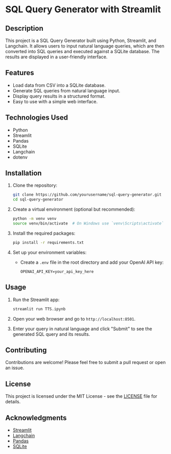 # SQL Query Generator with Streamlit

## Description
This project is a SQL Query Generator built using Python, Streamlit, and Langchain. It allows users to input natural language queries, which are then converted into SQL queries and executed against a SQLite database. The results are displayed in a user-friendly interface.

## Features
- Load data from CSV into a SQLite database.
- Generate SQL queries from natural language input.
- Display query results in a structured format.
- Easy to use with a simple web interface.

## Technologies Used
- Python
- Streamlit
- Pandas
- SQLite
- Langchain
- dotenv

## Installation

1. Clone the repository:
   ```bash
   git clone https://github.com/yourusername/sql-query-generator.git
   cd sql-query-generator
   ```

2. Create a virtual environment (optional but recommended):
   ```bash
   python -m venv venv
   source venv/bin/activate  # On Windows use `venv\Scripts\activate`
   ```

3. Install the required packages:
   ```bash
   pip install -r requirements.txt
   ```

4. Set up your environment variables:
   - Create a `.env` file in the root directory and add your OpenAI API key:
     ```
     OPENAI_API_KEY=your_api_key_here
     ```

## Usage

1. Run the Streamlit app:
   ```bash
   streamlit run TTS.ipynb
   ```

2. Open your web browser and go to `http://localhost:8501`.

3. Enter your query in natural language and click "Submit" to see the generated SQL query and its results.

## Contributing
Contributions are welcome! Please feel free to submit a pull request or open an issue.

## License
This project is licensed under the MIT License - see the [LICENSE](LICENSE) file for details.

## Acknowledgments
- [Streamlit](https://streamlit.io/)
- [Langchain](https://langchain.readthedocs.io/en/latest/)
- [Pandas](https://pandas.pydata.org/)
- [SQLite](https://www.sqlite.org/index.html)